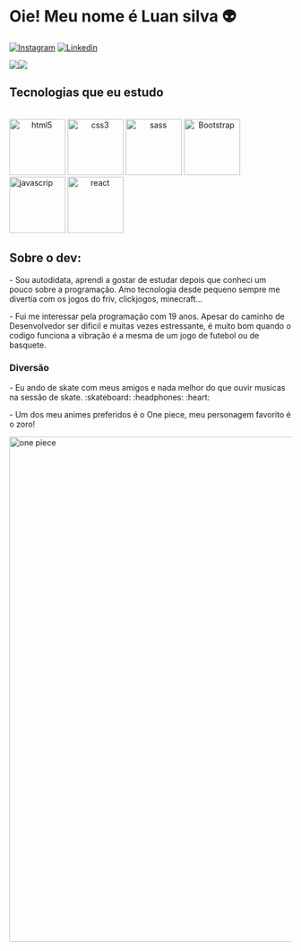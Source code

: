 
# Oie! Meu nome é Luan silva 👽  

[![Instagram](https://img.shields.io/badge/Instagram-E4405F?style=for-the-badge&logo=instagram&logoColor=white)](https://www.instagram.com/luaan.dev/)
[![Linkedin](https://img.shields.io/badge/LinkedIn-0077B5?style=for-the-badge&logo=linkedin&logoColor=white)](https://www.linkedin.com/in/luan-da-silva-7b08aa216/)

<div>
  <div style="display: flex; align-items: flex-start;">
    <img src="https://github-readme-stats.vercel.app/api?username=Luaanslv&show_icons=true&title_color=ffffff&icon_color=34abeb&text_color=daf7dc&bg_color=151515"/><img src="https://github-readme-stats.vercel.app/api/top-langs/?username=Luaanslv&layout=compact&show_icons=true&title_color=ffffff&icon_color=34abeb&text_color=daf7dc&bg_color=151515"/>
  </div>
</div>


## Tecnologias que eu estudo

<div style="display:inline-block"></br>
<img style = "text-align:center; width:100px" alt="html5" src="https://cdn.jsdelivr.net/gh/devicons/devicon/icons/html5/html5-plain-wordmark.svg">
<img style = "text-align:center; width:100px" alt="css3" src="https://cdn.jsdelivr.net/gh/devicons/devicon/icons/css3/css3-plain-wordmark.svg">
<img style = "text-align:center; width:100px" alt="sass" src="https://cdn.jsdelivr.net/gh/devicons/devicon/icons/sass/sass-original.svg">
<img style = "text-align:center; width:100px" alt="Bootstrap" src="https://cdn.jsdelivr.net/gh/devicons/devicon/icons/bootstrap/bootstrap-plain-wordmark.svg">
<img style = "text-align:cente; width:100px" alt="javascrip" src="https://cdn.jsdelivr.net/gh/devicons/devicon/icons/javascript/javascript-plain.svg">
<img style = "text-align:center; width:100px" alt="react" src="https://cdn.jsdelivr.net/gh/devicons/devicon/icons/react/react-original-wordmark.svg">
</div>
</br>

## Sobre o dev:

<p>- Sou autodidata, aprendi a gostar de estudar depois que conheci um pouco sobre a programação. Amo tecnologia desde pequeno sempre me divertia com os jogos do friv, clickjogos, minecraft...</p>
<p>- Fui me interessar pela programação com 19 anos. Apesar do caminho de Desenvolvedor ser dificil e muitas vezes estressante, é muito bom quando o codigo funciona a vibração é a mesma de um jogo de futebol ou de basquete.</p>

### Diversão
   <p>- Eu ando de skate com meus amigos e nada melhor do que ouvir musicas na sessão de skate. :skateboard: :headphones: :heart: </p>
   <p>- Um dos meu animes preferidos é o One piece, meu personagem favorito é o zoro!</p>
   <p><img src="https://i.redd.it/dugp7t2x67631.gif" alt="one piece" width="900" align="center"></p>


